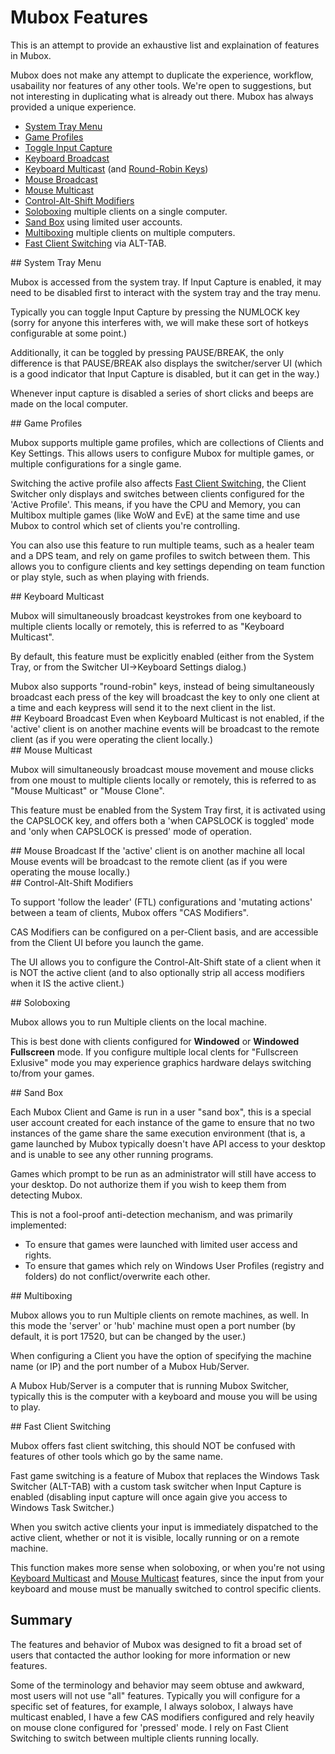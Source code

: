 # Mubox Features

This is an attempt to provide an exhaustive list and explaination of features in Mubox.

Mubox does not make any attempt to duplicate the experience, workflow, usabaility nor features of any other tools. We're open to suggestions, but not interesting in duplicating what is already out there. Mubox has always provided a unique experience.

- [System Tray Menu](#system-tray)
- [Game Profiles](#game-profiles)
- [Toggle Input Capture](#input-capture)
- [Keyboard Broadcast](#keyboard-broadcast)
- [Keyboard Multicast](#keyboard-multicast) (and [Round-Robin Keys](#round-robin-keys))
- [Mouse Broadcast](#mouse-broadcast)
- [Mouse Multicast](#mouse-multicast)
- [Control-Alt-Shift Modifiers](#cas-modifiers)
- [Soloboxing](#soloboxing) multiple clients on a single computer.
- [Sand Box](#sandbox) using limited user accounts.
- [Multiboxing](#multiboxing) multiple clients on multiple computers.
- [Fast Client Switching](#fast-client-switching) via ALT-TAB.

<div id="system-tray"></div>
## System Tray Menu

Mubox is accessed from the system tray. If Input Capture is enabled, it may need to be disabled first to interact with the system tray and the tray menu.

<div id="toggle-capture"></div>
Typically you can toggle Input Capture by pressing the NUMLOCK key (sorry for anyone this interferes with, we will make these sort of hotkeys configurable at some point.)

Additionally, it can be toggled by pressing PAUSE/BREAK, the only difference is that PAUSE/BREAK also displays the switcher/server UI (which is a good indicator that Input Capture is disabled, but it can get in the way.)

Whenever input capture is disabled a series of short clicks and beeps are made on the local computer.


<div id="game-profiles"></div>
## Game Profiles

Mubox supports multiple game profiles, which are collections of Clients and Key Settings. This allows users to configure Mubox for multiple games, or multiple configurations for a single game.

Switching the active profile also affects [Fast Client Switching](#fast-client-switching), the Client Switcher only displays and switches between clients configured for the 'Active Profile'. This means, if you have the CPU and Memory, you can Multibox multiple games (like WoW and EvE) at the same time and use Mubox to control which set of clients you're controlling.

You can also use this feature to run multiple teams, such as a healer team and a DPS team, and rely on game profiles to switch between them. This allows you to configure clients and key settings depending on team function or play style, such as when playing with friends.


<div id="keyboard-multicast"></div>
## Keyboard Multicast

Mubox will simultaneously broadcast keystrokes from one keyboard to multiple clients locally or remotely, this is referred to as "Keyboard Multicast".

By default, this feature must be explicitly enabled (either from the System Tray, or from the Switcher UI->Keyboard Settings dialog.)

<div id="round-robin-keys"></div>
Mubox also supports "round-robin" keys, instead of being simultaneously broadcast each press of the key will broadcast the key to only one client at a time and each keypress will send it to the next client in the list.

<div id="keyboard-broadcast"></div>
## Keyboard Broadcast
Even when Keyboard Multicast is not enabled, if the 'active' client is on another machine events will be broadcast to the remote client (as if you were operating the client locally.)


<div id="mouse-multicast"></div>
## Mouse Multicast

Mubox will simultaneously broadcast mouse movement and mouse clicks from one moust to multiple clients locally or remotely, this is referred to as "Mouse Multicast" or "Mouse Clone".

This feature must be enabled from the System Tray first, it is activated using the CAPSLOCK key, and offers both a 'when CAPSLOCK is toggled' mode and 'only when CAPSLOCK is pressed' mode of operation.


<div id="mouse-broadcast"></div>
## Mouse Broadcast
If the 'active' client is on another machine all local Mouse events will be broadcast to the remote client (as if you were operating the mouse locally.)


<div id="cas-modifiers"></div>
## Control-Alt-Shift Modifiers

To support 'follow the leader' (FTL) configurations and 'mutating actions' between a team of clients, Mubox offers "CAS Modifiers".

CAS Modifiers can be configured on a per-Client basis, and are accessible from the Client UI before you launch the game.

The UI allows you to configure the Control-Alt-Shift state of a client when it is NOT the active client (and to also optionally strip all access modifiers when it IS the active client.)


<div id="soloboxing"></div>
## Soloboxing

Mubox allows you to run Multiple clients on the local machine. 

This is best done with clients configured for **Windowed** or **Windowed Fullscreen** mode. If you configure multiple local clents for "Fullscreen Exlusive" mode you may experience graphics hardware delays switching to/from your games.


<div id="sandbox"></div>
## Sand Box

Each Mubox Client and Game is run in a user "sand box", this is a special user account created for each instance of the game to ensure that no two instances of the game share the same execution environment (that is, a game launched by Mubox typically doesn't have API access to your desktop and is unable to see any other running programs.

Games which prompt to be run as an administrator will still have access to your desktop. Do not authorize them if you wish to keep them from detecting Mubox.

This is not a fool-proof anti-detection mechanism, and was primarily implemented:

- To ensure that games were launched with limited user access and rights.
- To ensure that games which rely on Windows User Profiles (registry and folders) do not conflict/overwrite each other.


<div id="multiboxing"></div>
## Multiboxing

Mubox allows you to run Multiple clients on remote machines, as well. In this mode the 'server' or 'hub' machine must open a port number (by default, it is port 17520, but can be changed by the user.)

When configuring a Client you have the option of specifying the machine name (or IP) and the port number of a Mubox Hub/Server.

A Mubox Hub/Server is a computer that is running Mubox Switcher, typically this is the computer with a keyboard and mouse you will be using to play.


<div id="fast-client-switching"></div>
## Fast Client Switching

Mubox offers fast client switching, this should NOT be confused with features of other tools which go by the same name.

Fast game switching is a feature of Mubox that replaces the Windows Task Switcher (ALT-TAB) with a custom task switcher when Input Capture is enabled (disabling input capture will once again give you access to Windows Task Switcher.)

When you switch active clients your input is immediately dispatched to the active client, whether or not it is visible, locally running or on a remote machine.

This function makes more sense when soloboxing, or when you're not using [Keyboard Multicast](#keyboard-multicast) and [Mouse Multicast](#mouse-multicast) features, since the input from your keyboard and mouse must be manually switched to control specific clients.


## Summary

The features and behavior of Mubox was designed to fit a broad set of users that contacted the author looking for more information or new features.

Some of the terminology and behavior may seem obtuse and awkward, most users will not use "all" features. Typically you will configure for a specific set of features, 
for example, I always solobox, I always have multicast enabled, I have a few CAS modifiers configured and rely heavily on mouse clone configured for 'pressed' mode. 
I rely on Fast Client Switching to switch between multiple clients running locally.